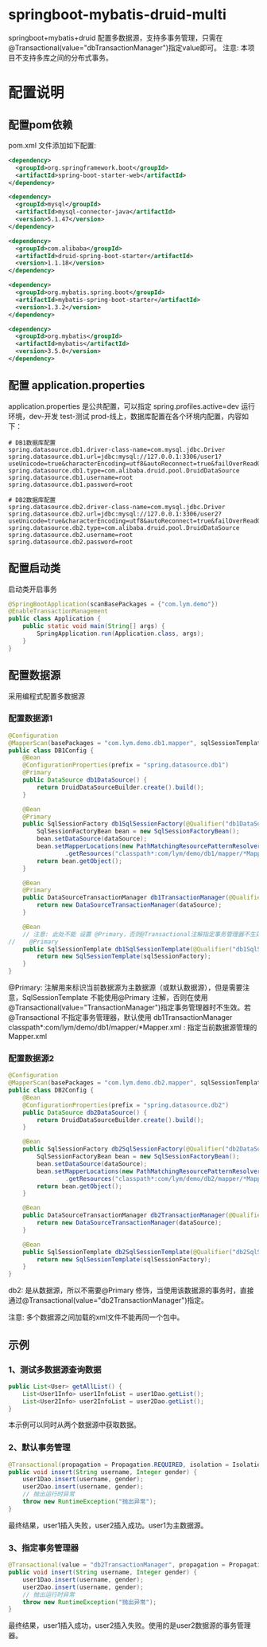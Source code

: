 # springboot-mybatis-druid-multi
springboot+mybatis+druid 配置多数据源，支持多事务管理，只需在@Transactional(value="dbTransactionManager")指定value即可。
注意: 本项目不支持多库之间的分布式事务。

# 配置说明
## 配置pom依赖
pom.xml 文件添加如下配置:
~~~xml
<dependency>
  <groupId>org.springframework.boot</groupId>
  <artifactId>spring-boot-starter-web</artifactId>
</dependency>

<dependency>
  <groupId>mysql</groupId>
  <artifactId>mysql-connector-java</artifactId>
  <version>5.1.47</version>
</dependency>

<dependency>
  <groupId>com.alibaba</groupId>
  <artifactId>druid-spring-boot-starter</artifactId>
  <version>1.1.18</version>
</dependency>

<dependency>
  <groupId>org.mybatis.spring.boot</groupId>
  <artifactId>mybatis-spring-boot-starter</artifactId>
  <version>1.3.2</version>
</dependency>

<dependency>
  <groupId>org.mybatis</groupId>
  <artifactId>mybatis</artifactId>
  <version>3.5.0</version>
</dependency>
~~~

## 配置 application.properties
application.properties 是公共配置，可以指定 spring.profiles.active=dev 运行环境，dev-开发 test-测试 prod-线上，数据库配置在各个环境内配置，内容如下：
~~~properties
# DB1数据库配置
spring.datasource.db1.driver-class-name=com.mysql.jdbc.Driver
spring.datasource.db1.url=jdbc:mysql://127.0.0.1:3306/user1?useUnicode=true&characterEncoding=utf8&autoReconnect=true&failOverReadOnly=false&zeroDateTimeBehavior=convertToNull
spring.datasource.db1.type=com.alibaba.druid.pool.DruidDataSource
spring.datasource.db1.username=root
spring.datasource.db1.password=root

# DB2数据库配置
spring.datasource.db2.driver-class-name=com.mysql.jdbc.Driver
spring.datasource.db2.url=jdbc:mysql://127.0.0.1:3306/user2?useUnicode=true&characterEncoding=utf8&autoReconnect=true&failOverReadOnly=false&zeroDateTimeBehavior=convertToNull
spring.datasource.db2.type=com.alibaba.druid.pool.DruidDataSource
spring.datasource.db2.username=root
spring.datasource.db2.password=root
~~~

## 配置启动类
启动类开启事务
~~~java
@SpringBootApplication(scanBasePackages = {"com.lym.demo"})
@EnableTransactionManagement
public class Application {
    public static void main(String[] args) {
        SpringApplication.run(Application.class, args);
    }
}
~~~

## 配置数据源
采用编程式配置多数据源
### 配置数据源1
~~~java
@Configuration
@MapperScan(basePackages = "com.lym.demo.db1.mapper", sqlSessionTemplateRef = "db1SqlSessionTemplate")
public class DB1Config {
    @Bean
    @ConfigurationProperties(prefix = "spring.datasource.db1")
    @Primary
    public DataSource db1DataSource() {
        return DruidDataSourceBuilder.create().build();
    }

    @Bean
    @Primary
    public SqlSessionFactory db1SqlSessionFactory(@Qualifier("db1DataSource") DataSource dataSource) throws Exception {
        SqlSessionFactoryBean bean = new SqlSessionFactoryBean();
        bean.setDataSource(dataSource);
        bean.setMapperLocations(new PathMatchingResourcePatternResolver()
                .getResources("classpath*:com/lym/demo/db1/mapper/*Mapper.xml"));
        return bean.getObject();
    }

    @Bean
    @Primary
    public DataSourceTransactionManager db1TransactionManager(@Qualifier("db1DataSource") DataSource dataSource) {
        return new DataSourceTransactionManager(dataSource);
    }

    @Bean
    // 注意: 此处不能 设置 @Primary，否则@Transactional注解指定事务管理器不生效
//    @Primary
    public SqlSessionTemplate db1SqlSessionTemplate(@Qualifier("db1SqlSessionFactory") SqlSessionFactory sqlSessionFactory) throws Exception {
        return new SqlSessionTemplate(sqlSessionFactory);
    }
}
~~~
@Primary: 注解用来标识当前数据源为主数据源（或默认数据源），但是需要注意，SqlSessionTemplate 不能使用@Primary 注解，否则在使用@Transactional(value="TransactionManager")指定事务管理器时不生效。若@Transactional 不指定事务管理器，默认使用 db1TransactionManager
classpath*:com/lym/demo/db1/mapper/*Mapper.xml : 指定当前数据源管理的Mapper.xml
### 配置数据源2
~~~java
@Configuration
@MapperScan(basePackages = "com.lym.demo.db2.mapper", sqlSessionTemplateRef = "db2SqlSessionTemplate")
public class DB2Config {
    @Bean
    @ConfigurationProperties(prefix = "spring.datasource.db2")
    public DataSource db2DataSource() {
        return DruidDataSourceBuilder.create().build();
    }

    @Bean
    public SqlSessionFactory db2SqlSessionFactory(@Qualifier("db2DataSource") DataSource dataSource) throws Exception {
        SqlSessionFactoryBean bean = new SqlSessionFactoryBean();
        bean.setDataSource(dataSource);
        bean.setMapperLocations(new PathMatchingResourcePatternResolver()
                .getResources("classpath*:com/lym/demo/db2/mapper/*Mapper.xml"));
        return bean.getObject();
    }

    @Bean
    public DataSourceTransactionManager db2TransactionManager(@Qualifier("db2DataSource") DataSource dataSource) {
        return new DataSourceTransactionManager(dataSource);
    }

    @Bean
    public SqlSessionTemplate db2SqlSessionTemplate(@Qualifier("db2SqlSessionFactory") SqlSessionFactory sqlSessionFactory) throws Exception {
        return new SqlSessionTemplate(sqlSessionFactory);
    }
}
~~~
db2: 是从数据源，所以不需要@Primary 修饰，当使用该数据源的事务时，直接通过@Transactional(value="db2TransactionManager")指定。

注意: 多个数据源之间加载的xml文件不能再同一个包中。

## 示例
### 1、测试多数据源查询数据
~~~java
public List<User> getAllList() {
    List<User1Info> user1InfoList = user1Dao.getList();
    List<User2Info> user2InfoList = user2Dao.getList();
}
~~~
本示例可以同时从两个数据源中获取数据。
### 2、默认事务管理
~~~java
@Transactional(propagation = Propagation.REQUIRED, isolation = Isolation.DEFAULT, timeout = 15, rollbackFor = Exception.class)
public void insert(String username, Integer gender) {
    user1Dao.insert(username, gender);
    user2Dao.insert(username, gender);
    // 抛出运行时异常
    throw new RuntimeException("抛出异常");
}
~~~
最终结果，user1插入失败，user2插入成功。user1为主数据源。
### 3、指定事务管理器
~~~java
@Transactional(value = "db2TransactionManager", propagation = Propagation.REQUIRED, isolation = Isolation.DEFAULT, timeout = 15, rollbackFor = Exception.class)
public void insert(String username, Integer gender) {
    user1Dao.insert(username, gender);
    user2Dao.insert(username, gender);
    // 抛出运行时异常
    throw new RuntimeException("抛出异常");
}
~~~
最终结果，user1插入成功，user2插入失败。使用的是user2数据源的事务管理器。
